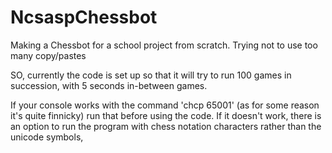 # NcsaspChessbot
Making a Chessbot for a school project from scratch.
Trying not to use too many copy/pastes

SO, currently the code is set up so that it will try to run 100 games in succession, with 5 seconds in-between games. 

If your console works with the command 'chcp 65001' (as for some reason it's quite finnicky) run that before using the code. If it doesn't work, there is an option to run the program with chess notation characters rather than the unicode symbols,
